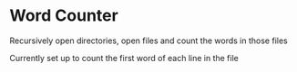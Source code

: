 # Word Counter

Recursively open directories, open files and count the words in those files

Currently set up to count the first word of each line in the file
